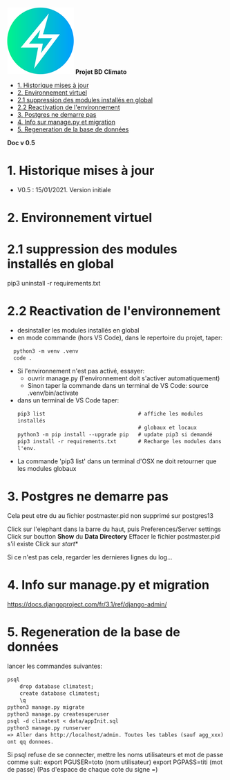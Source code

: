 ![logo](https://raw.githubusercontent.com/MeteoR-OI/bd-climato/master/doc/images/meteoi.re-logo_mini.png)
**Projet BD Climato**

- [1.	Historique mises à jour](#1historique-mises-à-jour)
- [2.	Environnement virtuel](#2environnement-virtuel)
- [2.1 suppression des modules installés en global](#21-suppression-des-modules-installés-en-global)
- [2.2 Reactivation de l'environnement](#22-reactivation-de-lenvironnement)
- [3. Postgres ne demarre pas](#3-postgres-ne-demarre-pas)
- [4. Info sur manage.py et migration](#4-info-sur-managepy-et-migration)
- [5. Regeneration de la base de données](#5-regeneration-de-la-base-de-données)


**Doc v 0.5**

# 1.	Historique mises à jour
- V0.5 : 15/01/2021. Version initiale


# 2.	Environnement virtuel

# 2.1 suppression des modules installés en global
 pip3 uninstall -r requirements.txt

# 2.2 Reactivation de l'environnement
- desinstaller les modules installés en global
- en mode commande (hors VS Code), dans le repertoire du projet, taper:
```shell
  python3 -m venv .venv
  code .
```
- Si l'environnement n'est pas activé, essayer:
  - ouvrir manage.py (l'environnement doit s'activer automatiquement)
  - Sinon taper la commande dans un terminal de VS Code:
      source .venv/bin/activate
- dans un terminal de VS Code taper:
  ``` shell
  pip3 list                              # affiche les modules installés
                                         # globaux et locaux
  python3 -m pip install --upgrade pip   # update pip3 si demandé
  pip3 install -r requirements.txt       # Recharge les modules dans l'env.
  ```
- La commande 'pip3 list' dans un terminal d'OSX ne doit retourner que les modules globaux

# 3. Postgres ne demarre pas
Cela peut etre du au fichier postmaster.pid non supprimé sur postgres13

Click sur l'elephant dans la barre du haut, puis Preferences/Server settings
Click sur boutton **Show** du **Data Directory**
Effacer le fichier postmaster.pid s'il existe
Click sur *start**

Si ce n'est pas cela, regarder les dernieres lignes du log...

# 4. Info sur manage.py et migration
https://docs.djangoproject.com/fr/3.1/ref/django-admin/

# 5. Regeneration de la base de données
lancer les commandes suivantes:
``` code
psql
    drop database climatest;
    create database climatest;
    \q
python3 manage.py migrate
python3 manage.py createsuperuser
psql -d climatest < data/appInit.sql
python3 manage.py runserver
=> Aller dans http://localhost/admin. Toutes les tables (sauf agg_xxx) ont qq donnees.
```

Si psql refuse de se connecter, mettre les noms utilisateurs et mot de passe comme suit:
export PGUSER=toto     (nom utilisateur)
export PGPASS=titi     (mot de passe)
(Pas d'espace de chaque cote du signe =)

